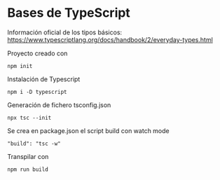 # Bases de TypeScript

Información oficial de los tipos básicos:
https://www.typescriptlang.org/docs/handbook/2/everyday-types.html

Proyecto creado con

```
npm init
```

Instalación de Typescript

```
npm i -D typescript
```

Generación de fichero tsconfig.json

```
npx tsc --init
```

Se crea en package.json el script build con watch mode

```
"build": "tsc -w"
```

Transpilar con

```
npm run build
```
